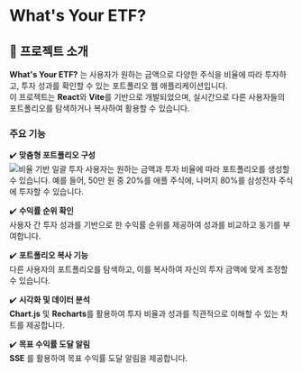 # What's Your ETF?

## 📌 프로젝트 소개
**What's Your ETF?** 는 사용자가 원하는 금액으로 다양한 주식을 비율에 따라 투자하고, 투자 성과를 확인할 수 있는 포트폴리오 웹 애플리케이션입니다.  
이 프로젝트는 **React**와 **Vite**를 기반으로 개발되었으며, 실시간으로 다른 사용자들의 포트폴리오를 탐색하거나 복사하여 활용할 수 있습니다.

### 주요 기능
✔️ **맞춤형 포트폴리오 구성**  
![비율 기반 일괄 투자](https://github.com/user-attachments/assets/971135bb-f706-441c-93fd-a64f0135b4ce)
사용자는 원하는 금액과 투자 비율에 따라 포트폴리오를 생성할 수 있습니다. 예를 들어, 50만 원 중 20%를 애플 주식에, 나머지 80%를 삼성전자 주식에 투자할 수 있습니다.  

✔️ **수익률 순위 확인**  
사용자 간 투자 성과를 기반으로 한 수익률 순위를 제공하여 성과를 비교하고 동기를 부여합니다.  

✔️ **포트폴리오 복사 기능**  
다른 사용자의 포트폴리오를 탐색하고, 이를 복사하여 자신의 투자 금액에 맞게 조정할 수 있습니다.  

✔️ **시각화 및 데이터 분석**  
**Chart.js** 및 **Recharts**를 활용하여 투자 비율과 성과를 직관적으로 이해할 수 있는 차트를 제공합니다.

✔️ **목표 수익률 도달 알림**  
**SSE** 를 활용하여 목표 수익률 도달 알림을 제공합니다.
